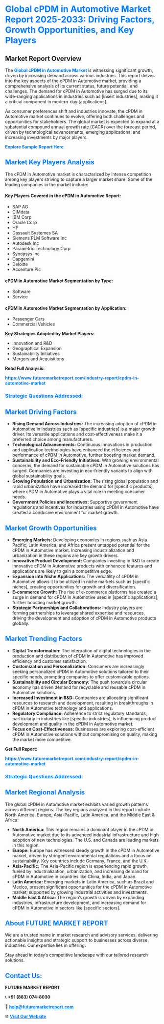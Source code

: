 <h1 style="color: #007BFF;">Global cPDM in Automotive Market Report 2025-2033: Driving Factors, Growth Opportunities, and Key Players</h1>

<section id="overview">
<h2>Market Report Overview</h2>
<p>The <a href="https://www.futuremarketreport.com/industry-report/cpdm-in-automotive-market" style="color: #007BFF; text-decoration: none;"><strong>Global cPDM in Automotive Market</strong></a> is witnessing significant growth, driven by increasing demand across various industries. This report delves into the key aspects of the cPDM in Automotive market, providing a comprehensive analysis of its current status, future potential, and challenges. The demand for cPDM in Automotive has surged due to its wide-ranging applications in industries such as [insert industries], making it a critical component in modern-day [applications].</p>
<p>As consumer preferences shift and industries innovate, the cPDM in Automotive market continues to evolve, offering both challenges and opportunities for stakeholders. The global market is expected to expand at a substantial compound annual growth rate (CAGR) over the forecast period, driven by technological advancements, emerging applications, and increasing investments by major players.</p>
</section>

<section id="overview">
<p><a href="https://www.futuremarketreport.com/request-sample/reportId=51283" style="color: #007BFF; text-decoration: none;"><strong>Explore Sample Report Here</strong></a></p>
</section>

<section id="key-players">
<h2 style="color: #007BFF;">Market Key Players Analysis</h2>
<p>The cPDM in Automotive market is characterized by intense competition among key players striving to capture a larger market share. Some of the leading companies in the market include:</p>
<h4>Key Players Covered in the cPDM in Automotive Report:</h4>
<ul><li>SAP AG</li><li>CIMdata</li><li>IBM Corp</li><li>Oracle Corp</li><li>HP</li><li>Dassault Systemes SA</li><li>Siemens PLM Software Inc</li><li>Autodesk Inc</li><li>Parametric Technology Corp</li><li>Synopsys Inc</li><li>Capgemini</li><li>Deloitte</li><li>Accenture Plc</li></ul>
<h4>cPDM in Automotive Market Segmentation by Type:</h4>
<ul><li>Software</li><li>Service</li></ul>

<h4>cPDM in Automotive Market Segmentation by Application:</h4>
<ul><li>Passenger Cars</li><li>Commercial Vehicles</li></ul>
<p><strong>Key Strategies Adopted by Market Players:</strong></p>
<ul>
<li>Innovation and R&D</li>
<li>Geographical Expansion</li>
<li>Sustainability Initiatives</li>
<li>Mergers and Acquisitions</li>
</ul>
</section>

<section>
<p><strong>Read Full Analysis: </strong></p><a href="https://www.futuremarketreport.com/industry-report/cpdm-in-automotive-market" style="color: #007BFF; text-decoration: none;"><strong>https://www.futuremarketreport.com/industry-report/cpdm-in-automotive-market</strong></a>
<h3 style="color: #007BFF;">Strategic Questions Addressed:</h3>
</section>

<section id="driving-factors">
<h2 style="color: #007BFF;">Market Driving Factors</h2>
<ul>
<li><strong>Rising Demand Across Industries:</strong> The increasing adoption of cPDM in Automotive in industries such as [specific industries] is a major growth driver. Its versatile applications and cost-effectiveness make it a preferred choice among manufacturers.</li>
<li><strong>Technological Advancements:</strong> Continuous innovations in production and application technologies have enhanced the efficiency and performance of cPDM in Automotive, further boosting market demand.</li>
<li><strong>Sustainability and Eco-Friendly Initiatives:</strong> With growing environmental concerns, the demand for sustainable cPDM in Automotive solutions has surged. Companies are investing in eco-friendly variants to align with global sustainability goals.</li>
<li><strong>Growing Population and Urbanization:</strong> The rising global population and rapid urbanization have increased the demand for [specific products], where cPDM in Automotive plays a vital role in meeting consumer needs.</li>
<li><strong>Government Policies and Incentives:</strong> Supportive government regulations and incentives for industries using cPDM in Automotive have created a conducive environment for market growth.</li>
</ul>
</section>

<section id="growth-opportunities">
<h2 style="color: #007BFF;">Market Growth Opportunities</h2>
<ul>
<li><strong>Emerging Markets:</strong> Developing economies in regions such as Asia-Pacific, Latin America, and Africa present untapped potential for the cPDM in Automotive market. Increasing industrialization and urbanization in these regions are key growth drivers.</li>
<li><strong>Innovative Product Development:</strong> Companies investing in R&D to create innovative cPDM in Automotive products with enhanced features and applications are likely to gain a competitive edge.</li>
<li><strong>Expansion into Niche Applications:</strong> The versatility of cPDM in Automotive allows it to be utilized in niche markets such as [specific niches], creating opportunities for growth and diversification.</li>
<li><strong>E-commerce Growth:</strong> The rise of e-commerce platforms has created a surge in demand for cPDM in Automotive used in [specific applications], further boosting market growth.</li>
<li><strong>Strategic Partnerships and Collaborations:</strong> Industry players are forming partnerships to leverage shared expertise and resources, driving the development and adoption of cPDM in Automotive products globally.</li>
</ul>
</section>

<section id="trending-factors">
<h2 style="color: #007BFF;">Market Trending Factors</h2>
<ul>
<li><strong>Digital Transformation:</strong> The integration of digital technologies in the production and distribution of cPDM in Automotive has improved efficiency and customer satisfaction.</li>
<li><strong>Customization and Personalization:</strong> Consumers are increasingly seeking personalized cPDM in Automotive solutions tailored to their specific needs, prompting companies to offer customizable options.</li>
<li><strong>Sustainability and Circular Economy:</strong> The push towards a circular economy has driven demand for recyclable and reusable cPDM in Automotive solutions.</li>
<li><strong>Increased Investment in R&D:</strong> Companies are allocating significant resources to research and development, resulting in breakthroughs in cPDM in Automotive technology and applications.</li>
<li><strong>Regulatory Compliance:</strong> Adherence to strict regulatory standards, particularly in industries like [specific industries], is influencing product development and quality in the cPDM in Automotive market.</li>
<li><strong>Focus on Cost-Effectiveness:</strong> Businesses are exploring cost-efficient cPDM in Automotive solutions without compromising on quality, making the market more competitive.</li>
</ul>
</section>

<section>
<p><strong>Get Full Report: </strong></p><a href="https://www.futuremarketreport.com/industry-report/cpdm-in-automotive-market" style="color: #007BFF; text-decoration: none;"><strong>https://www.futuremarketreport.com/industry-report/cpdm-in-automotive-market</strong></a>
<h3 style="color: #007BFF;">Strategic Questions Addressed:</h3>
</section>


<section id="regional-analysis">
<h2 style="color: #007BFF;">Market Regional Analysis</h2>
<p>The global cPDM in Automotive market exhibits varied growth patterns across different regions. The key regions analyzed in this report include North America, Europe, Asia-Pacific, Latin America, and the Middle East & Africa:</p>
<ul>
<li><strong>North America:</strong> This region remains a dominant player in the cPDM in Automotive market due to its advanced industrial infrastructure and high adoption of new technologies. The U.S. and Canada are leading markets in this region.</li>
<li><strong>Europe:</strong> Europe has witnessed steady growth in the cPDM in Automotive market, driven by stringent environmental regulations and a focus on sustainability. Key countries include Germany, France, and the U.K.</li>
<li><strong>Asia-Pacific:</strong> The Asia-Pacific region is experiencing rapid growth, fueled by industrialization, urbanization, and increasing demand for cPDM in Automotive in countries like China, India, and Japan.</li>
<li><strong>Latin America:</strong> Emerging markets in Latin America, such as Brazil and Mexico, present significant opportunities for the cPDM in Automotive market, supported by growing industrial activities and investments.</li>
<li><strong>Middle East & Africa:</strong> The region’s growth is driven by expanding industries, infrastructure development, and increasing demand for cPDM in Automotive in sectors like [specific sectors].</li>
</ul>
</section>

<footer>
<h2 style="color: #007BFF;">About FUTURE MARKET REPORT</h2>
<p>We are a trusted name in market research and advisory services, delivering actionable insights and strategic support to businesses across diverse industries. Our expertise lies in offering:</p>

<p>Stay ahead in today’s competitive landscape with our tailored research solutions.</p>

<h2 style="color: #007BFF;">Contact Us:</h2>
<p><strong>FUTURE MARKET REPORT</strong></p>
<p>📞 <strong>+91 (883) 074-8030</strong></p>
<p>📧 <strong><a href="mailto:help@futuremarketreport.com" style="color: #007BFF;">help@futuremarketreport.com</a></strong></p>
<p>🌐 <strong><a href="https://www.futuremarketreport.com/" style="color: #007BFF;">Visit Our Website</a></strong></p>
</footer>